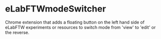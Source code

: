 # eLabFTWmodeSwitcher
Chrome extension that adds a floating button on the left hand side of eLabFTW experiments or resources to switch mode from 'view' to 'edit' or the reverse.
